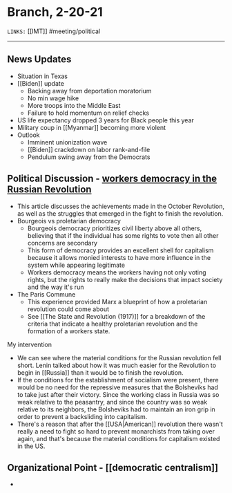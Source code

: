 # Branch, 2-20-21
`LINKS:` [[IMT]]
#meeting/political 

---
## News Updates
- Situation in Texas
- [[Biden]] update
	- Backing away from deportation moratorium
	- No min wage hike
	- More troops into the Middle East
	- Failure to hold momentum on relief checks
- US life expectancy dropped 3 years for Black people this year
- Military coup in [[Myanmar]] becoming more violent
- Outlook
	- Imminent unionization wave
	- [[Biden]] crackdown on labor rank-and-file
	- Pendulum swing away from the Democrats

## Political Discussion - [workers democracy in the Russian Revolution](https://www.marxist.com/workers-democracy-in-the-russian-revolution-part-one.htm)
- This article discusses the achievements made in the October Revolution, as well as the struggles that emerged in the fight to finish the revolution.
- Bourgeois vs proletarian democracy
	- Bourgeois democracy prioritizes civil liberty above all others, believing that if the individual has some rights to vote then all other concerns are secondary
	- This form of democracy provides an excellent shell for capitalism because it allows monied interests to have more influence in the system while appearing legitimate
	- Workers democracy means the workers having not only voting rights, but the rights to really make the decisions that impact society and the way it's run
- The Paris Commune
	- This experience provided Marx a blueprint of how a proletarian revolution could come about
	- See [[The State and Revolution (1917)]] for a breakdown of the criteria that indicate a healthy proletarian revolution and the formation of a workers state. 

My intervention
- We can see where the material conditions for the Russian revolution fell short. Lenin talked about how it was much easier for the Revolution to begin in [[Russia]] than it would be to finish the revolution. 
- If the conditions for the establishment of socialism were present, there would be no need for the repressive measures that the Bolsheviks had to take just after their victory. Since the working class in Russia was so weak relative to the peasantry, and since the country was so weak relative to its neighbors, the Bolsheviks had to maintain an iron grip in order to prevent a backsliding into capitalism. 
- There's a reason that after the [[USA|American]] revolution there wasn't really a need to fight so hard to prevent monarchists from taking over again, and that's because the material conditions for capitalism existed in the US. 

## Organizational Point - [[democratic centralism]]
- 